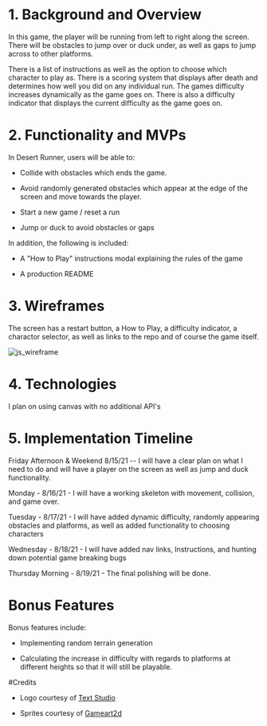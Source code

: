 <h1>1. Background and Overview</h1>

In this game, the player will be running from left to right
along the screen. There will be obstacles to jump over or 
duck under, as well as gaps to jump across to other platforms.

There is a list of instructions as well as the option 
to choose which character to play as. There is a scoring 
system that displays after death and determines how well
you did on any individual run. The games difficulty increases
dynamically as the game goes on. There is also a difficulty 
indicator that displays the current difficulty as the game 
goes on. 

<h1>2. Functionality and MVPs</h1>

In Desert Runner, users will be able to:

- Collide with obstacles which ends the game.

- Avoid randomly generated obstacles which appear at the edge of the screen and move towards the player.

- Start a new game / reset a run

- Jump or duck to avoid obstacles or gaps

 

In addition, the following is included:

- A "How to Play" instructions modal explaining the rules of the game

- A production README

<h1>3. Wireframes</h1>

The screen has a restart button, a How to Play, a difficulty
indicator, a charactor selector, as well as links to the repo
and of course the game itself.

![js_wireframe](https://user-images.githubusercontent.com/84539591/129268515-51c80aeb-0f6a-4e01-bd8c-9d1f13298370.png)

<h1>4. Technologies</h1>

I plan on using canvas with no additional API's

<h1>5. Implementation Timeline</h1>

Friday Afternoon & Weekend  8/15/21 -- I will have a clear plan on what I need to do and will have a player on the screen as well as jump and duck functionality.

Monday - 8/16/21 - I will have a working skeleton with movement, collision, and game over.

Tuesday - 8/17/21 - I will have added dynamic difficulty, randomly appearing obstacles and platforms, as well as added functionality to choosing characters

Wednesday - 8/18/21 - I will have added nav links, Instructions, and hunting down potential game breaking bugs

Thursday Morning - 8/19/21 - The final polishing will be done.

<h1> Bonus Features </h1>

Bonus features include: 

- Implementing random terrain generation

- Calculating the increase in difficulty with regards to platforms at different heights so that it will still be playable.



#Credits 

-  Logo courtesy of <a id="logo-gen" href="https://www.textstudio.co/" title="TextStudio">Text Studio</a>

- Sprites courtesy of <a id="logo-gen" href="https://www.gameart2d.com/">Gameart2d</a>






